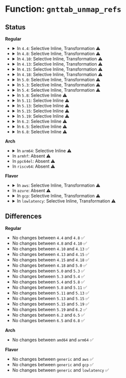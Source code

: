 # Function: <code>gnttab_unmap_refs</code>

## Status
<b>Regular</b>
<ul>
<li>
<details>
<summary>In <code>4.4</code>: Selective Inline, Transformation ⚠️</summary>

```c
int gnttab_unmap_refs(struct gnttab_unmap_grant_ref *unmap_ops, struct gnttab_unmap_grant_ref *kunmap_ops, struct page **pages, unsigned int count);
```

**Collision:** Unique Global

**Inline:** Selective

**Transformation:** True

**Instances:**

```
In drivers/xen/grant-table.c (ffffffff814c5d80)
Location: drivers/xen/grant-table.c:857
Inline: True
Inline callers:
  - drivers/xen/grant-table.c:__gnttab_unmap_refs_async
Direct callers:
  - drivers/xen/grant-table.c:__gnttab_unmap_refs_async
```
**Symbols:**

```
ffffffff814c5d80-ffffffff814c5db2: gnttab_unmap_refs.part.10 (STB_LOCAL)
ffffffff814c5dc0-ffffffff814c5df7: gnttab_unmap_refs (STB_GLOBAL)
```
</details>
</li>
<li>
<details>
<summary>In <code>4.8</code>: Selective Inline, Transformation ⚠️</summary>

```c
int gnttab_unmap_refs(struct gnttab_unmap_grant_ref *unmap_ops, struct gnttab_unmap_grant_ref *kunmap_ops, struct page **pages, unsigned int count);
```

**Collision:** Unique Global

**Inline:** Selective

**Transformation:** True

**Instances:**

```
In drivers/xen/grant-table.c (ffffffff81516516)
Location: drivers/xen/grant-table.c:856
Inline: True
Inline callers:
  - drivers/xen/grant-table.c:__gnttab_unmap_refs_async
Direct callers:
  - drivers/xen/grant-table.c:__gnttab_unmap_refs_async
```
**Symbols:**

```
ffffffff81516410-ffffffff81516442: gnttab_unmap_refs.part.11 (STB_LOCAL)
ffffffff81516450-ffffffff81516487: gnttab_unmap_refs (STB_GLOBAL)
```
</details>
</li>
<li>
<details>
<summary>In <code>4.10</code>: Selective Inline, Transformation ⚠️</summary>

```c
int gnttab_unmap_refs(struct gnttab_unmap_grant_ref *unmap_ops, struct gnttab_unmap_grant_ref *kunmap_ops, struct page **pages, unsigned int count);
```

**Collision:** Unique Global

**Inline:** Selective

**Transformation:** True

**Instances:**

```
In drivers/xen/grant-table.c (ffffffff81542986)
Location: drivers/xen/grant-table.c:856
Inline: True
Inline callers:
  - drivers/xen/grant-table.c:__gnttab_unmap_refs_async
Direct callers:
  - drivers/xen/grant-table.c:__gnttab_unmap_refs_async
```
**Symbols:**

```
ffffffff81542880-ffffffff815428b2: gnttab_unmap_refs.part.13 (STB_LOCAL)
ffffffff815428c0-ffffffff815428f7: gnttab_unmap_refs (STB_GLOBAL)
```
</details>
</li>
<li>
<details>
<summary>In <code>4.13</code>: Selective Inline, Transformation ⚠️</summary>

```c
int gnttab_unmap_refs(struct gnttab_unmap_grant_ref *unmap_ops, struct gnttab_unmap_grant_ref *kunmap_ops, struct page **pages, unsigned int count);
```

**Collision:** Unique Global

**Inline:** Selective

**Transformation:** True

**Instances:**

```
In drivers/xen/grant-table.c (ffffffff81556842)
Location: drivers/xen/grant-table.c:857
Inline: True
Inline callers:
  - drivers/xen/grant-table.c:__gnttab_unmap_refs_async
Direct callers:
  - drivers/xen/grant-table.c:__gnttab_unmap_refs_async
```
**Symbols:**

```
ffffffff81556740-ffffffff81556772: gnttab_unmap_refs.part.15 (STB_LOCAL)
ffffffff81556780-ffffffff815567b7: gnttab_unmap_refs (STB_GLOBAL)
```
</details>
</li>
<li>
<details>
<summary>In <code>4.15</code>: Selective Inline, Transformation ⚠️</summary>

```c
int gnttab_unmap_refs(struct gnttab_unmap_grant_ref *unmap_ops, struct gnttab_unmap_grant_ref *kunmap_ops, struct page **pages, unsigned int count);
```

**Collision:** Unique Global

**Inline:** Selective

**Transformation:** True

**Instances:**

```
In drivers/xen/grant-table.c (ffffffff815ba34f)
Location: drivers/xen/grant-table.c:949
Inline: True
Inline callers:
  - drivers/xen/grant-table.c:__gnttab_unmap_refs_async
Direct callers:
  - drivers/xen/grant-table.c:__gnttab_unmap_refs_async
```
**Symbols:**

```
ffffffff815ba250-ffffffff815ba282: gnttab_unmap_refs.part.17 (STB_LOCAL)
ffffffff815ba290-ffffffff815ba2c7: gnttab_unmap_refs (STB_GLOBAL)
```
</details>
</li>
<li>
<details>
<summary>In <code>4.18</code>: Selective Inline, Transformation ⚠️</summary>

```c
int gnttab_unmap_refs(struct gnttab_unmap_grant_ref *unmap_ops, struct gnttab_unmap_grant_ref *kunmap_ops, struct page **pages, unsigned int count);
```

**Collision:** Unique Global

**Inline:** Selective

**Transformation:** True

**Instances:**

```
In drivers/xen/grant-table.c (ffffffff815f219b)
Location: drivers/xen/grant-table.c:949
Inline: True
Inline callers:
  - drivers/xen/grant-table.c:__gnttab_unmap_refs_async
Direct callers:
  - drivers/xen/grant-table.c:__gnttab_unmap_refs_async
```
**Symbols:**

```
ffffffff815f20a0-ffffffff815f20d2: gnttab_unmap_refs.part.22 (STB_LOCAL)
ffffffff815f20e0-ffffffff815f2117: gnttab_unmap_refs (STB_GLOBAL)
```
</details>
</li>
<li>
<details>
<summary>In <code>5.0</code>: Selective Inline, Transformation ⚠️</summary>

```c
int gnttab_unmap_refs(struct gnttab_unmap_grant_ref *unmap_ops, struct gnttab_unmap_grant_ref *kunmap_ops, struct page **pages, unsigned int count);
```

**Collision:** Unique Global

**Inline:** Selective

**Transformation:** True

**Instances:**

```
In drivers/xen/grant-table.c (ffffffff8160d0fb)
Location: drivers/xen/grant-table.c:1077
Inline: True
Inline callers:
  - drivers/xen/grant-table.c:__gnttab_unmap_refs_async
Direct callers:
  - drivers/xen/grant-table.c:__gnttab_unmap_refs_async
```
**Symbols:**

```
ffffffff8160d000-ffffffff8160d032: gnttab_unmap_refs.part.23 (STB_LOCAL)
ffffffff8160d040-ffffffff8160d077: gnttab_unmap_refs (STB_GLOBAL)
```
</details>
</li>
<li>
<details>
<summary>In <code>5.3</code>: Selective Inline, Transformation ⚠️</summary>

```c
int gnttab_unmap_refs(struct gnttab_unmap_grant_ref *unmap_ops, struct gnttab_unmap_grant_ref *kunmap_ops, struct page **pages, unsigned int count);
```

**Collision:** Unique Global

**Inline:** Selective

**Transformation:** True

**Instances:**

```
In drivers/xen/grant-table.c (ffffffff816408a8)
Location: drivers/xen/grant-table.c:1077
Inline: True
Inline callers:
  - drivers/xen/grant-table.c:__gnttab_unmap_refs_async
Direct callers:
  - drivers/xen/grant-table.c:__gnttab_unmap_refs_async
```
**Symbols:**

```
ffffffff81640790-ffffffff816407c2: gnttab_unmap_refs.part.0 (STB_LOCAL)
ffffffff816407d0-ffffffff81640812: gnttab_unmap_refs (STB_GLOBAL)
```
</details>
</li>
<li>
<details>
<summary>In <code>5.4</code>: Selective Inline, Transformation ⚠️</summary>

```c
int gnttab_unmap_refs(struct gnttab_unmap_grant_ref *unmap_ops, struct gnttab_unmap_grant_ref *kunmap_ops, struct page **pages, unsigned int count);
```

**Collision:** Unique Global

**Inline:** Selective

**Transformation:** True

**Instances:**

```
In drivers/xen/grant-table.c (ffffffff81663268)
Location: drivers/xen/grant-table.c:1077
Inline: True
Inline callers:
  - drivers/xen/grant-table.c:__gnttab_unmap_refs_async
Direct callers:
  - drivers/xen/grant-table.c:__gnttab_unmap_refs_async
```
**Symbols:**

```
ffffffff81663150-ffffffff81663182: gnttab_unmap_refs.part.0 (STB_LOCAL)
ffffffff81663190-ffffffff816631d2: gnttab_unmap_refs (STB_GLOBAL)
```
</details>
</li>
<li>
<details>
<summary>In <code>5.8</code>: Selective Inline ⚠️</summary>

```c
int gnttab_unmap_refs(struct gnttab_unmap_grant_ref *unmap_ops, struct gnttab_unmap_grant_ref *kunmap_ops, struct page **pages, unsigned int count);
```

**Collision:** Unique Global

**Inline:** Selective

**Transformation:** False

**Instances:**

```
In drivers/xen/grant-table.c (ffffffff81712630)
Location: drivers/xen/grant-table.c:1075
Inline: True
Direct callers:
  - drivers/xen/grant-table.c:__gnttab_unmap_refs_async
```
**Symbols:**

```
ffffffff81712630-ffffffff8171269e: gnttab_unmap_refs (STB_GLOBAL)
```
</details>
</li>
<li>
<details>
<summary>In <code>5.11</code>: Selective Inline ⚠️</summary>

```c
int gnttab_unmap_refs(struct gnttab_unmap_grant_ref *unmap_ops, struct gnttab_unmap_grant_ref *kunmap_ops, struct page **pages, unsigned int count);
```

**Collision:** Unique Global

**Inline:** Selective

**Transformation:** False

**Instances:**

```
In drivers/xen/grant-table.c (ffffffff8172f3c0)
Location: drivers/xen/grant-table.c:1198
Inline: True
Direct callers:
  - drivers/xen/grant-table.c:__gnttab_unmap_refs_async
```
**Symbols:**

```
ffffffff8172f3c0-ffffffff8172f42e: gnttab_unmap_refs (STB_GLOBAL)
```
</details>
</li>
<li>
<details>
<summary>In <code>5.13</code>: Selective Inline ⚠️</summary>

```c
int gnttab_unmap_refs(struct gnttab_unmap_grant_ref *unmap_ops, struct gnttab_unmap_grant_ref *kunmap_ops, struct page **pages, unsigned int count);
```

**Collision:** Unique Global

**Inline:** Selective

**Transformation:** False

**Instances:**

```
In drivers/xen/grant-table.c (ffffffff81712e00)
Location: drivers/xen/grant-table.c:1198
Inline: True
Direct callers:
  - drivers/xen/grant-table.c:__gnttab_unmap_refs_async
```
**Symbols:**

```
ffffffff81712e00-ffffffff81712e71: gnttab_unmap_refs (STB_GLOBAL)
```
</details>
</li>
<li>
<details>
<summary>In <code>5.15</code>: Selective Inline ⚠️</summary>

```c
int gnttab_unmap_refs(struct gnttab_unmap_grant_ref *unmap_ops, struct gnttab_unmap_grant_ref *kunmap_ops, struct page **pages, unsigned int count);
```

**Collision:** Unique Global

**Inline:** Selective

**Transformation:** False

**Instances:**

```
In drivers/xen/grant-table.c (ffffffff8178f8c0)
Location: drivers/xen/grant-table.c:1205
Inline: True
Direct callers:
  - drivers/xen/grant-table.c:__gnttab_unmap_refs_async
```
**Symbols:**

```
ffffffff8178f8c0-ffffffff8178f931: gnttab_unmap_refs (STB_GLOBAL)
```
</details>
</li>
<li>
<details>
<summary>In <code>5.19</code>: Selective Inline ⚠️</summary>

```c
int gnttab_unmap_refs(struct gnttab_unmap_grant_ref *unmap_ops, struct gnttab_unmap_grant_ref *kunmap_ops, struct page **pages, unsigned int count);
```

**Collision:** Unique Global

**Inline:** Selective

**Transformation:** False

**Instances:**

```
In drivers/xen/grant-table.c (ffffffff818c79b0)
Location: drivers/xen/grant-table.c:1271
Inline: True
Direct callers:
  - drivers/xen/grant-table.c:__gnttab_unmap_refs_async
```
**Symbols:**

```
ffffffff818c79b0-ffffffff818c7a31: gnttab_unmap_refs (STB_GLOBAL)
```
</details>
</li>
<li>
<details>
<summary>In <code>6.2</code>: Selective Inline ⚠️</summary>

```c
int gnttab_unmap_refs(struct gnttab_unmap_grant_ref *unmap_ops, struct gnttab_unmap_grant_ref *kunmap_ops, struct page **pages, unsigned int count);
```

**Collision:** Unique Global

**Inline:** Selective

**Transformation:** False

**Instances:**

```
In drivers/xen/grant-table.c (ffffffff81a18580)
Location: drivers/xen/grant-table.c:1274
Inline: True
Direct callers:
  - drivers/xen/grant-table.c:__gnttab_unmap_refs_async
```
**Symbols:**

```
ffffffff81a18580-ffffffff81a18601: gnttab_unmap_refs (STB_GLOBAL)
```
</details>
</li>
<li>
<details>
<summary>In <code>6.5</code>: Selective Inline ⚠️</summary>

```c
int gnttab_unmap_refs(struct gnttab_unmap_grant_ref *unmap_ops, struct gnttab_unmap_grant_ref *kunmap_ops, struct page **pages, unsigned int count);
```

**Collision:** Unique Global

**Inline:** Selective

**Transformation:** False

**Instances:**

```
In drivers/xen/grant-table.c (ffffffff81a61600)
Location: drivers/xen/grant-table.c:1292
Inline: True
Direct callers:
  - drivers/xen/grant-table.c:__gnttab_unmap_refs_async
```
**Symbols:**

```
ffffffff81a61600-ffffffff81a61681: gnttab_unmap_refs (STB_GLOBAL)
```
</details>
</li>
<li>
<details>
<summary>In <code>6.8</code>: Selective Inline ⚠️</summary>

```c
int gnttab_unmap_refs(struct gnttab_unmap_grant_ref *unmap_ops, struct gnttab_unmap_grant_ref *kunmap_ops, struct page **pages, unsigned int count);
```

**Collision:** Unique Global

**Inline:** Selective

**Transformation:** False

**Instances:**

```
In drivers/xen/grant-table.c (ffffffff81ab3e30)
Location: drivers/xen/grant-table.c:1290
Inline: True
Direct callers:
  - drivers/xen/grant-table.c:__gnttab_unmap_refs_async
```
**Symbols:**

```
ffffffff81ab3e30-ffffffff81ab3eb1: gnttab_unmap_refs (STB_GLOBAL)
```
</details>
</li>
</ul>
<b>Arch</b>
<ul>
<li>
<details>
<summary>In <code>arm64</code>: Selective Inline ⚠️</summary>

```c
int gnttab_unmap_refs(struct gnttab_unmap_grant_ref *unmap_ops, struct gnttab_unmap_grant_ref *kunmap_ops, struct page **pages, unsigned int count);
```

**Collision:** Unique Global

**Inline:** Selective

**Transformation:** False

**Instances:**

```
In drivers/xen/grant-table.c (ffff80001082c5e8)
Location: drivers/xen/grant-table.c:1077
Inline: True
```
**Symbols:**

```
ffff80001082c5e8-ffff80001082c67c: gnttab_unmap_refs (STB_GLOBAL)
```
</details>
</li>
<li>
In <code>armhf</code>: Absent ⚠️
</li>
<li>
In <code>ppc64el</code>: Absent ⚠️
</li>
<li>
In <code>riscv64</code>: Absent ⚠️
</li>
</ul>
<b>Flavor</b>
<ul>
<li>
<details>
<summary>In <code>aws</code>: Selective Inline, Transformation ⚠️</summary>

```c
int gnttab_unmap_refs(struct gnttab_unmap_grant_ref *unmap_ops, struct gnttab_unmap_grant_ref *kunmap_ops, struct page **pages, unsigned int count);
```

**Collision:** Unique Global

**Inline:** Selective

**Transformation:** True

**Instances:**

```
In drivers/xen/grant-table.c (ffffffff816290d8)
Location: drivers/xen/grant-table.c:1077
Inline: True
Inline callers:
  - drivers/xen/grant-table.c:__gnttab_unmap_refs_async
Direct callers:
  - drivers/xen/grant-table.c:__gnttab_unmap_refs_async
```
**Symbols:**

```
ffffffff81628fc0-ffffffff81628ff2: gnttab_unmap_refs.part.0 (STB_LOCAL)
ffffffff81629000-ffffffff81629042: gnttab_unmap_refs (STB_GLOBAL)
```
</details>
</li>
<li>
In <code>azure</code>: Absent ⚠️
</li>
<li>
<details>
<summary>In <code>gcp</code>: Selective Inline, Transformation ⚠️</summary>

```c
int gnttab_unmap_refs(struct gnttab_unmap_grant_ref *unmap_ops, struct gnttab_unmap_grant_ref *kunmap_ops, struct page **pages, unsigned int count);
```

**Collision:** Unique Global

**Inline:** Selective

**Transformation:** True

**Instances:**

```
In drivers/xen/grant-table.c (ffffffff816570a8)
Location: drivers/xen/grant-table.c:1077
Inline: True
Inline callers:
  - drivers/xen/grant-table.c:__gnttab_unmap_refs_async
Direct callers:
  - drivers/xen/grant-table.c:__gnttab_unmap_refs_async
```
**Symbols:**

```
ffffffff81656f90-ffffffff81656fc2: gnttab_unmap_refs.part.0 (STB_LOCAL)
ffffffff81656fd0-ffffffff81657012: gnttab_unmap_refs (STB_GLOBAL)
```
</details>
</li>
<li>
<details>
<summary>In <code>lowlatency</code>: Selective Inline, Transformation ⚠️</summary>

```c
int gnttab_unmap_refs(struct gnttab_unmap_grant_ref *unmap_ops, struct gnttab_unmap_grant_ref *kunmap_ops, struct page **pages, unsigned int count);
```

**Collision:** Unique Global

**Inline:** Selective

**Transformation:** True

**Instances:**

```
In drivers/xen/grant-table.c (ffffffff816716a8)
Location: drivers/xen/grant-table.c:1077
Inline: True
Inline callers:
  - drivers/xen/grant-table.c:__gnttab_unmap_refs_async
Direct callers:
  - drivers/xen/grant-table.c:__gnttab_unmap_refs_async
```
**Symbols:**

```
ffffffff81671590-ffffffff816715c2: gnttab_unmap_refs.part.0 (STB_LOCAL)
ffffffff816715d0-ffffffff81671612: gnttab_unmap_refs (STB_GLOBAL)
```
</details>
</li>
</ul>

## Differences
<b>Regular</b>
<ul>
<li>
No changes between <code>4.4</code> and <code>4.8</code> ✅
</li>
<li>
No changes between <code>4.8</code> and <code>4.10</code> ✅
</li>
<li>
No changes between <code>4.10</code> and <code>4.13</code> ✅
</li>
<li>
No changes between <code>4.13</code> and <code>4.15</code> ✅
</li>
<li>
No changes between <code>4.15</code> and <code>4.18</code> ✅
</li>
<li>
No changes between <code>4.18</code> and <code>5.0</code> ✅
</li>
<li>
No changes between <code>5.0</code> and <code>5.3</code> ✅
</li>
<li>
No changes between <code>5.3</code> and <code>5.4</code> ✅
</li>
<li>
No changes between <code>5.4</code> and <code>5.8</code> ✅
</li>
<li>
No changes between <code>5.8</code> and <code>5.11</code> ✅
</li>
<li>
No changes between <code>5.11</code> and <code>5.13</code> ✅
</li>
<li>
No changes between <code>5.13</code> and <code>5.15</code> ✅
</li>
<li>
No changes between <code>5.15</code> and <code>5.19</code> ✅
</li>
<li>
No changes between <code>5.19</code> and <code>6.2</code> ✅
</li>
<li>
No changes between <code>6.2</code> and <code>6.5</code> ✅
</li>
<li>
No changes between <code>6.5</code> and <code>6.8</code> ✅
</li>
</ul>
<b>Arch</b>
<ul>
<li>
No changes between <code>amd64</code> and <code>arm64</code> ✅
</li>
</ul>
<b>Flavor</b>
<ul>
<li>
No changes between <code>generic</code> and <code>aws</code> ✅
</li>
<li>
No changes between <code>generic</code> and <code>gcp</code> ✅
</li>
<li>
No changes between <code>generic</code> and <code>lowlatency</code> ✅
</li>
</ul>
